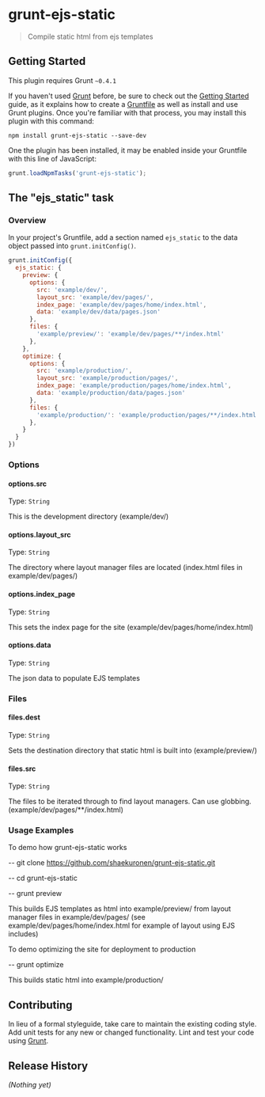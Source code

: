 # grunt-ejs-static

> Compile static html from ejs templates

## Getting Started
This plugin requires Grunt `~0.4.1`

If you haven't used [Grunt](http://gruntjs.com/) before, be sure to check out the [Getting Started](http://gruntjs.com/getting-started) guide, as it explains how to create a [Gruntfile](http://gruntjs.com/sample-gruntfile) as well as install and use Grunt plugins. Once you're familiar with that process, you may install this plugin with this command:

```shell
npm install grunt-ejs-static --save-dev
```

One the plugin has been installed, it may be enabled inside your Gruntfile with this line of JavaScript:

```js
grunt.loadNpmTasks('grunt-ejs-static');
```

## The "ejs_static" task

### Overview
In your project's Gruntfile, add a section named `ejs_static` to the data object passed into `grunt.initConfig()`.

```js
grunt.initConfig({
  ejs_static: {
    preview: {
      options: {
        src: 'example/dev/',
        layout_src: 'example/dev/pages/',
        index_page: 'example/dev/pages/home/index.html',
        data: 'example/dev/data/pages.json'
      },
      files: {
        'example/preview/': 'example/dev/pages/**/index.html'
      },
    },
    optimize: {
      options: {
        src: 'example/production/',
        layout_src: 'example/production/pages/',
        index_page: 'example/production/pages/home/index.html',
        data: 'example/production/data/pages.json'
      },
      files: {
        'example/production/': 'example/production/pages/**/index.html'
      },
    }
  }
})
```

### Options

#### options.src
Type: `String`

This is the development directory (example/dev/)

#### options.layout_src
Type: `String`

The directory where layout manager files are located (index.html files in example/dev/pages/)

#### options.index_page
Type: `String`

This sets the index page for the site (example/dev/pages/home/index.html)

#### options.data
Type: `String`

The json data to populate EJS templates

### Files

#### files.dest
Type: `String`

Sets the destination directory that static html is built into (example/preview/)

#### files.src
Type: `String`

The files to be iterated through to find layout managers.  Can use globbing. (example/dev/pages/**/index.html)

### Usage Examples

To demo how grunt-ejs-static works

-- git clone https://github.com/shaekuronen/grunt-ejs-static.git

-- cd grunt-ejs-static

-- grunt preview

This builds EJS templates as html into example/preview/ from layout manager files in example/dev/pages/ (see example/dev/pages/home/index.html for example of layout using EJS includes)

To demo optimizing the site for deployment to production

-- grunt optimize

This builds static html into example/production/ 

## Contributing
In lieu of a formal styleguide, take care to maintain the existing coding style. Add unit tests for any new or changed functionality. Lint and test your code using [Grunt](http://gruntjs.com/).

## Release History
_(Nothing yet)_
